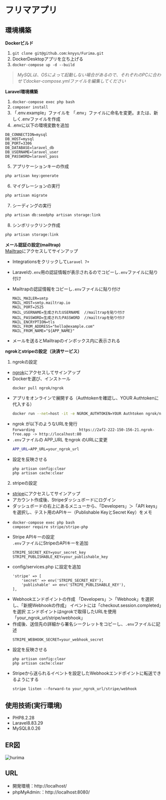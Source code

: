 # フリマアプリ

## 環境構築
**Dockerビルド**
1. `git clone git@github.com:knyys/Furima.git`
2. DockerDesktopアプリを立ち上げる
3. `docker-compose up -d --build`

> *MySQLは、OSによって起動しない場合があるので、それぞれのPCに合わせてdocker-compose.ymlファイルを編集してください*  
  
**Laravel環境構築**
1. `docker-compose exec php bash`
2. `composer install`
3. 「.env.example」ファイルを 「.env」ファイルに命名を変更。または、新しく.envファイルを作成
4. .envに以下の環境変数を追加
``` text
DB_CONNECTION=mysql
DB_HOST=mysql
DB_PORT=3306
DB_DATABASE=laravel_db
DB_USERNAME=laravel_user
DB_PASSWORD=laravel_pass
```
5. アプリケーションキーの作成
``` bash
php artisan key:generate
```
6. マイグレーションの実行
``` bash
php artisan migrate
```
7. シーディングの実行
``` bash
php artisan db:seedphp artisan storage:link
```
8. シンボリックリンク作成
``` bash
php artisan storage:link
```
  
**メール認証の設定(mailtrap)**  
[Mailtrap](https://mailtrap.io)にアクセスしてサインアップ  

- Integrationsをクリックして`Laravel 7+`
- Laravelの`.env`用の認証情報が表示されるのでコピーし`.env`ファイルに貼り付け
- Mailtrapの認証情報をコピーし`.env`ファイルに貼り付け

  ```vim
  MAIL_MAILER=smtp
  MAIL_HOST=smtp.mailtrap.io
  MAIL_PORT=2525
  MAIL_USERNAME=生成されたUSERNAME  //mailtrapを貼り付け
  MAIL_PASSWORD=生成されたPASSWORD  //mailtrapを貼り付け
  MAIL_ENCRYPTION=tls
  MAIL_FROM_ADDRESS="hello@example.com"
  MAIL_FROM_NAME="${APP_NAME}"
  ```
- メールを送るとMailtrapのインボックス内に表示される

**ngrokとstripeの設定（決済サービス）**  
1. ngrokの設定  
  - [ngrok](https://ngrok.com/)にアクセスしてサインアップ  
  - Dockerを選び、インストール
    ``` bash
    docker pull ngrok/ngrok
    ```   
  - アプリをオンラインで展開する（Authtokenを確認し、YOUR Authtokenに代入する）
    ``` bash
    docker run --net=host -it -e NGROK_AUTHTOKEN=YOUR Authtoken ngrok/ngrok:latest http 80
    ``` 
  - ngrok が以下のようなURLを発行  
        `Forwarding                    https://2af2-222-150-156-21.ngrok-free.app -> http://localhost:80`  
  - `.env`ファイルの APP_URL をngrok のURLに変更  
    ``` bash
    APP_URL=APP_URL=your_ngrok_url
    ```
  - 設定を反映させる
    ``` text
    php artisan config:clear  
    php artisan cache:clear  
    ```
2. stripeの設定  
- [stripe](https://dashboard.stripe.com/register)にアクセスしてサインアップ
- アカウント作成後、Stripeダッシュボードにログイン
- ダッシュボードの右上にあるメニューから、「Developers」＞「API keys」を選択し、テスト用のAPIキー（Publishable KeyとSecret Key）をメモ  
- ``` text
  docker-compose exec php bash  
  composer require stripe/stripe-php
  ```
- Stripe APIキーの設定  
`.env`ファイルにStripeのAPIキーを追加
  ``` text
  STRIPE_SECRET_KEY=your_secret_key  
  STRIPE_PUBLISHABLE_KEY=your_publishable_key
  ```
- config/services.php に設定を追加
  ``` text  
  'stripe' => [
      'secret' => env('STRIPE_SECRET_KEY'),
      'publishable' => env('STRIPE_PUBLISHABLE_KEY'),  
  ],
  ```
- Webhookエンドポイントの作成
  「Developers」＞「Webhook」を選択し、「新規Webhookの作成」
  イベントには「checkout.session.completed」を選択
  エンドポイントはngrokで取得したURLを使用「your_ngrok_url/stripe/webhook」  
- 作成後、送信先の詳細から署名シークレットをコピーし、`.env`ファイルに記述
  ``` text
  STRIPE_WEBHOOK_SECRET=your_webhook_secret  
  ```
- 設定を反映させる
  ``` text
  php artisan config:clear  
  php artisan cache:clear  
  ```
- Stripeから送られるイベントを設定したWebhookエンドポイントに転送できるようにする
  ``` text
  stripe listen --forward-to your_ngrok_url/stripe/webhook  
  ```  




## 使用技術(実行環境)
- PHP8.2.28
- Laravel8.83.29
- MySQL8.0.26




## ER図
![hurima](https://github.com/user-attachments/assets/98f90e6f-3640-46eb-a46b-5cce0c2e6d4a)

## URL
- 開発環境：http://localhost/
- phpMyAdmin:：http://localhost:8080/


